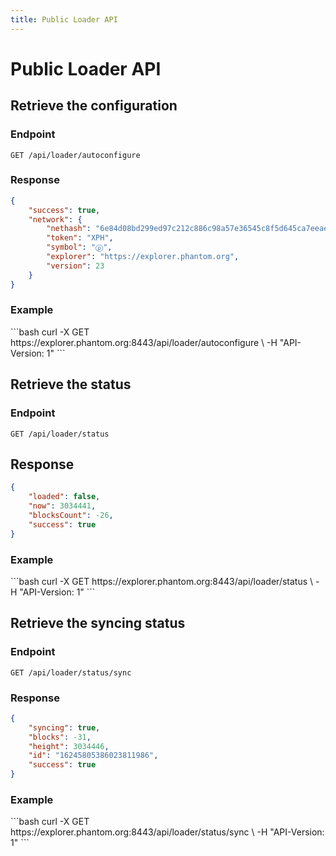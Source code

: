 ```yaml
---
title: Public Loader API
---
```


# Public Loader API

## Retrieve the configuration

### Endpoint

```
GET /api/loader/autoconfigure
```

### Response

```json
{
    "success": true,
    "network": {
        "nethash": "6e84d08bd299ed97c212c886c98a57e36545c8f5d645ca7eeae63a8bd62d8988",
        "token": "XPH",
        "symbol": "ⓟ",
        "explorer": "https://explorer.phantom.org",
        "version": 23
    }
}
```

### Example

<request-example>
```bash
curl -X GET https://explorer.phantom.org:8443/api/loader/autoconfigure \
  -H "API-Version: 1"
```
</request-example>

## Retrieve the status

### Endpoint

```
GET /api/loader/status
```

## Response

```json
{
    "loaded": false,
    "now": 3034441,
    "blocksCount": -26,
    "success": true
}
```

### Example

<request-example>
```bash
curl -X GET https://explorer.phantom.org:8443/api/loader/status \
  -H "API-Version: 1"
```
</request-example>

## Retrieve the syncing status

### Endpoint

```
GET /api/loader/status/sync
```

### Response

```json
{
    "syncing": true,
    "blocks": -31,
    "height": 3034446,
    "id": "16245805386023811986",
    "success": true
}
```

### Example

<request-example>
```bash
curl -X GET https://explorer.phantom.org:8443/api/loader/status/sync \
  -H "API-Version: 1"
```
</request-example>
